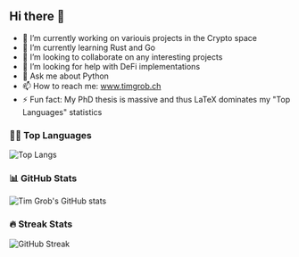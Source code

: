 ## Hi there 👋

- 🔭 I’m currently working on variouis projects in the Crypto space
- 🌱 I’m currently learning Rust and Go
- 👯 I’m looking to collaborate on any interesting projects
- 🤔 I’m looking for help with DeFi implementations
- 💬 Ask me about Python
- 📫 How to reach me: www.timgrob.ch
- ⚡ Fun fact: My PhD thesis is massive and thus LaTeX dominates my "Top Languages" statistics

### 🧑‍💻 Top Languages

![Top Langs](https://github-readme-stats.vercel.app/api/top-langs/?username=timgrob&layout=compact&theme=tokyonight)


### 📊 GitHub Stats

![Tim Grob's GitHub stats](https://github-readme-stats.vercel.app/api?username=timgrob&show_icons=true&theme=tokyonight)


### 🔥 Streak Stats

![GitHub Streak](https://streak-stats.demolab.com/?user=timgrob&theme=tokyonight)


<!--
**timgrob/timgrob** is a ✨ _special_ ✨ repository because its `README.md` (this file) appears on your GitHub profile.

Here are some ideas to get you started:

- 🔭 I’m currently working on ...
- 🌱 I’m currently learning ...
- 👯 I’m looking to collaborate on ...
- 🤔 I’m looking for help with ...
- 💬 Ask me about ...
- 📫 How to reach me: ...
- 😄 Pronouns: ...
- ⚡ Fun fact: ...
-->

